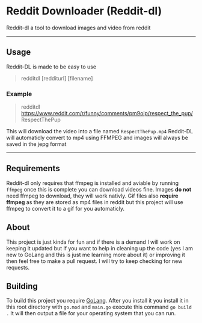 # Reddit Downloader (Reddit-dl)
Reddit-dl a tool to download images and video from reddit

---

## Usage
Reddit-DL is made to be easy to use
> redditdl [redditurl] [filename]

### Example
> redditdl https://www.reddit.com/r/funny/comments/pm9oip/respect_the_pup/ RespectThePup

This will download the video into a file named `RespectThePup.mp4`
Reddit-DL will automaticly convert to mp4 using FFMPEG and images will always be saved in the jepg format

---

## Requirements
Reddit-dl only requires that ffmpeg is installed and aviable by running `ffmpeg` once this is complete you can download videos fine. Images **do not** need ffmpeg to download, they will work nativly. Gif files also **require ffmpeg** as they are stored as mp4 files in reddit but this project will use ffmpeg to convert it to a gif for you automaticly.

## About
This project is just kinda for fun and if there is a demand I will work on keeping it updated but if you want to help in cleaning up the code (yes I am new to GoLang and this is just me learning more about it) or improving it then feel free to make a pull request. I will try to keep checking for new requests.

## Building
To build this project you require [GoLang](https://golang.org/dl/). After you install it you install it in this root directory with `go.mod` and `main.go` execute this command `go build .` It will then output a file for your operating system that you can run.